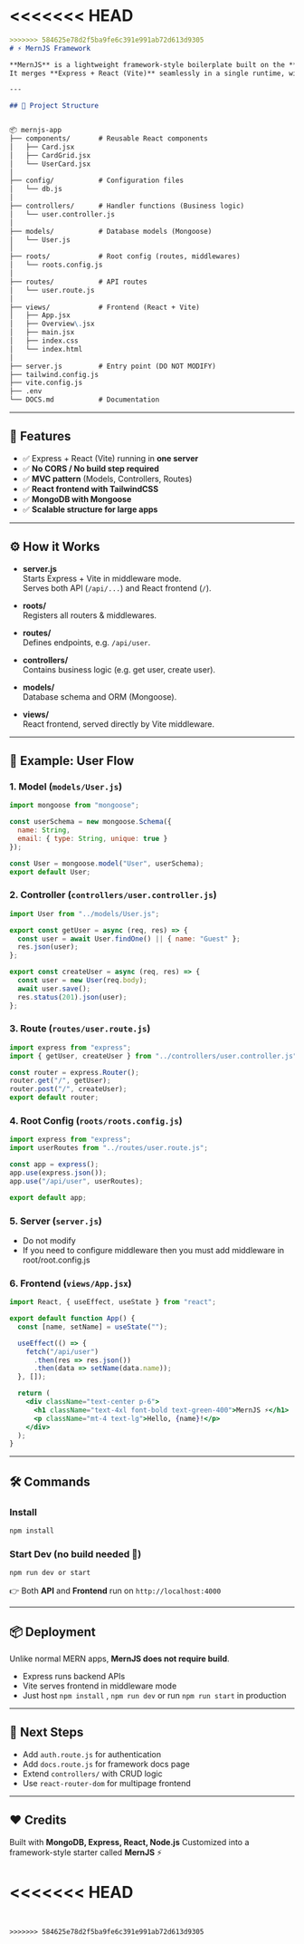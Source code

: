 <<<<<<< HEAD
=======


```markdown
>>>>>>> 584625e78d2f5ba9fe6c391e991ab72d613d9305
# ⚡ MernJS Framework

**MernJS** is a lightweight framework-style boilerplate built on the **MERN stack**.  
It merges **Express + React (Vite)** seamlessly in a single runtime, without requiring separate builds or CORS setup.

---

## 📂 Project Structure


📦 mernjs-app
├── components/       # Reusable React components
│   ├── Card.jsx
│   ├── CardGrid.jsx
│   └── UserCard.jsx
│
├── config/           # Configuration files
│   └── db.js
│
├── controllers/      # Handler functions (Business logic)
│   └── user.controller.js
│
├── models/           # Database models (Mongoose)
│   └── User.js
│
├── roots/            # Root config (routes, middlewares)
│   └── roots.config.js
│
├── routes/           # API routes
│   └── user.route.js
│
├── views/            # Frontend (React + Vite)
│   ├── App.jsx
│   ├── Overview\.jsx
│   ├── main.jsx
│   ├── index.css
│   └── index.html
│
├── server.js         # Entry point (DO NOT MODIFY)
├── tailwind.config.js
├── vite.config.js
├── .env
└── DOCS.md           # Documentation

````

---

## 🚀 Features

- ✅ Express + React (Vite) running in **one server**
- ✅ **No CORS / No build step required**
- ✅ **MVC pattern** (Models, Controllers, Routes)
- ✅ **React frontend with TailwindCSS**
- ✅ **MongoDB with Mongoose**
- ✅ **Scalable structure for large apps**

---

## ⚙️ How it Works

- **server.js**  
  Starts Express + Vite in middleware mode.  
  Serves both API (`/api/...`) and React frontend (`/`).

- **roots/**  
  Registers all routers & middlewares.  

- **routes/**  
  Defines endpoints, e.g. `/api/user`.

- **controllers/**  
  Contains business logic (e.g. get user, create user).

- **models/**  
  Database schema and ORM (Mongoose).

- **views/**  
  React frontend, served directly by Vite middleware.

---

## 📌 Example: User Flow

### 1. Model (`models/User.js`)
```js
import mongoose from "mongoose";

const userSchema = new mongoose.Schema({
  name: String,
  email: { type: String, unique: true }
});

const User = mongoose.model("User", userSchema);
export default User;
````

### 2. Controller (`controllers/user.controller.js`)

```js
import User from "../models/User.js";

export const getUser = async (req, res) => {
  const user = await User.findOne() || { name: "Guest" };
  res.json(user);
};

export const createUser = async (req, res) => {
  const user = new User(req.body);
  await user.save();
  res.status(201).json(user);
};
```

### 3. Route (`routes/user.route.js`)

```js
import express from "express";
import { getUser, createUser } from "../controllers/user.controller.js";

const router = express.Router();
router.get("/", getUser);
router.post("/", createUser);
export default router;
```

### 4. Root Config (`roots/roots.config.js`)

```js
import express from "express";
import userRoutes from "../routes/user.route.js";

const app = express();
app.use(express.json());
app.use("/api/user", userRoutes);

export default app;
```

### 5. Server (`server.js`)

 - Do not modify 
 - If you need to configure middleware then you must add middleware in root/root.config.js

### 6. Frontend (`views/App.jsx`)

```jsx
import React, { useEffect, useState } from "react";

export default function App() {
  const [name, setName] = useState("");

  useEffect(() => {
    fetch("/api/user")
      .then(res => res.json())
      .then(data => setName(data.name));
  }, []);

  return (
    <div className="text-center p-6">
      <h1 className="text-4xl font-bold text-green-400">MernJS ⚡</h1>
      <p className="mt-4 text-lg">Hello, {name}!</p>
    </div>
  );
}
```

---

## 🛠️ Commands

### Install

```sh
npm install
```

### Start Dev (no build needed 🚀)

```sh
npm run dev or start
```

👉 Both **API** and **Frontend** run on `http://localhost:4000`

---

## 📦 Deployment

Unlike normal MERN apps, **MernJS does not require build**.

* Express runs backend APIs
* Vite serves frontend in middleware mode
* Just host `npm install` , `npm run dev` or run `npm run start` in production

---

## 🧩 Next Steps

* Add `auth.route.js` for authentication
* Add `docs.route.js` for framework docs page
* Extend `controllers/` with CRUD logic
* Use `react-router-dom` for multipage frontend

---

## ❤️ Credits

Built with **MongoDB, Express, React, Node.js**
Customized into a framework-style starter called **MernJS** ⚡

<<<<<<< HEAD
=======
```


>>>>>>> 584625e78d2f5ba9fe6c391e991ab72d613d9305
